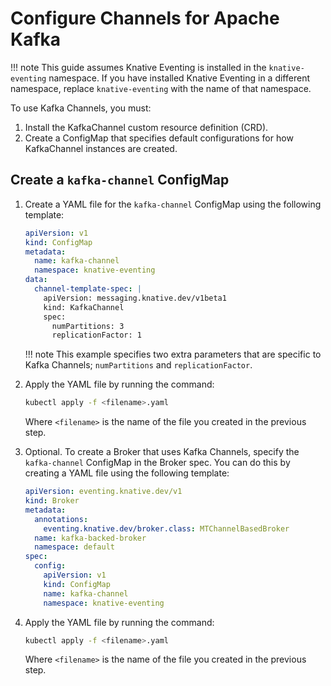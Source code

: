 # Configure Channels for Apache Kafka

!!! note
    This guide assumes Knative Eventing is installed in the `knative-eventing` namespace. If you have installed Knative Eventing in a different namespace, replace `knative-eventing` with the name of that namespace.

To use Kafka Channels, you must:

1. Install the KafkaChannel custom resource definition (CRD).
1. Create a ConfigMap that specifies default configurations for how KafkaChannel instances are created.

## Create a `kafka-channel` ConfigMap

1. Create a YAML file for the `kafka-channel` ConfigMap using the following template:

    ```yaml
    apiVersion: v1
    kind: ConfigMap
    metadata:
      name: kafka-channel
      namespace: knative-eventing
    data:
      channel-template-spec: |
        apiVersion: messaging.knative.dev/v1beta1
        kind: KafkaChannel
        spec:
          numPartitions: 3
          replicationFactor: 1
    ```

    !!! note
        This example specifies two extra parameters that are specific to Kafka Channels; `numPartitions` and `replicationFactor`.

1. Apply the YAML file by running the command:

    ```bash
    kubectl apply -f <filename>.yaml
    ```
    Where `<filename>` is the name of the file you created in the previous step.


1. Optional. To create a Broker that uses Kafka Channels, specify the `kafka-channel` ConfigMap in the Broker spec. You can do this by creating a YAML file using the following template:

    ```yaml
    apiVersion: eventing.knative.dev/v1
    kind: Broker
    metadata:
      annotations:
        eventing.knative.dev/broker.class: MTChannelBasedBroker
      name: kafka-backed-broker
      namespace: default
    spec:
      config:
        apiVersion: v1
        kind: ConfigMap
        name: kafka-channel
        namespace: knative-eventing
    ```

1. Apply the YAML file by running the command:

    ```bash
    kubectl apply -f <filename>.yaml
    ```
    Where `<filename>` is the name of the file you created in the previous step.
